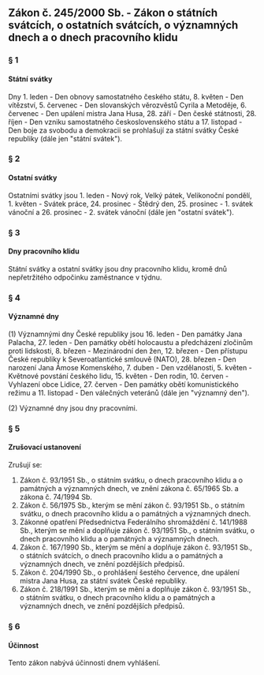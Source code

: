 ## Zákon č. 245/2000 Sb. - Zákon o státních svátcích, o ostatních svátcích, o významných dnech a o dnech pracovního klidu


### § 1
#### Státní svátky
Dny 1. leden - Den obnovy samostatného českého státu, 8. květen - Den vítězství, 5. červenec - Den slovanských věrozvěstů Cyrila a Metoděje, 6. červenec - Den upálení mistra Jana Husa, 28. září - Den české státnosti, 28. říjen - Den vzniku samostatného československého státu a 17. listopad - Den boje za svobodu a demokracii se prohlašují za státní svátky České republiky (dále jen "státní svátek").
### § 2
#### Ostatní svátky
Ostatními svátky jsou 1. leden - Nový rok, Velký pátek, Velikonoční pondělí, 1. květen - Svátek práce, 24. prosinec - Štědrý den, 25. prosinec - 1. svátek vánoční a 26. prosinec - 2. svátek vánoční (dále jen "ostatní svátek").
### § 3
#### Dny pracovního klidu
Státní svátky a ostatní svátky jsou dny pracovního klidu, kromě dnů nepřetržitého odpočinku zaměstnance v týdnu.
### § 4
#### Významné dny
(1) Významnými dny České republiky jsou 16. leden - Den památky Jana Palacha, 27. leden - Den památky obětí holocaustu a předcházení zločinům proti lidskosti, 8. březen - Mezinárodní den žen, 12. březen - Den přístupu České republiky k Severoatlantické smlouvě (NATO), 28. březen - Den narození Jana Ámose Komenského, 7. duben - Den vzdělanosti, 5. květen - Květnové povstání českého lidu, 15. květen - Den rodin, 10. červen - Vyhlazení obce Lidice, 27. červen - Den památky obětí komunistického režimu a 11. listopad - Den válečných veteránů (dále jen "významný den").
<p>(2) Významné dny jsou dny pracovními.</p>

### § 5
#### Zrušovací ustanovení
Zrušují se:
1. Zákon č. 93/1951 Sb., o státním svátku, o dnech pracovního klidu a o památných a významných dnech, ve znění zákona č. 65/1965 Sb. a zákona č. 74/1994 Sb.
2. Zákon č. 56/1975 Sb., kterým se mění zákon č. 93/1951 Sb., o státním svátku, o dnech pracovního klidu a o památných a významných dnech.
3. Zákonné opatření Předsednictva Federálního shromáždění č. 141/1988 Sb., kterým se mění a doplňuje zákon č. 93/1951 Sb., o státním svátku, o dnech pracovního klidu a o památných a významných dnech.
4. Zákon č. 167/1990 Sb., kterým se mění a doplňuje zákon č. 93/1951 Sb., o státních svátcích, o dnech pracovního klidu a o památných a významných dnech, ve znění pozdějších předpisů.
5. Zákon č. 204/1990 Sb., o prohlášení šestého července, dne upálení mistra Jana Husa, za státní svátek České republiky.
6. Zákon č. 218/1991 Sb., kterým se mění a doplňuje zákon č. 93/1951 Sb., o státním svátku, o dnech pracovního klidu a o památných a významných dnech, ve znění pozdějších předpisů.
### § 6
#### Účinnost
Tento zákon nabývá účinnosti dnem vyhlášení.
